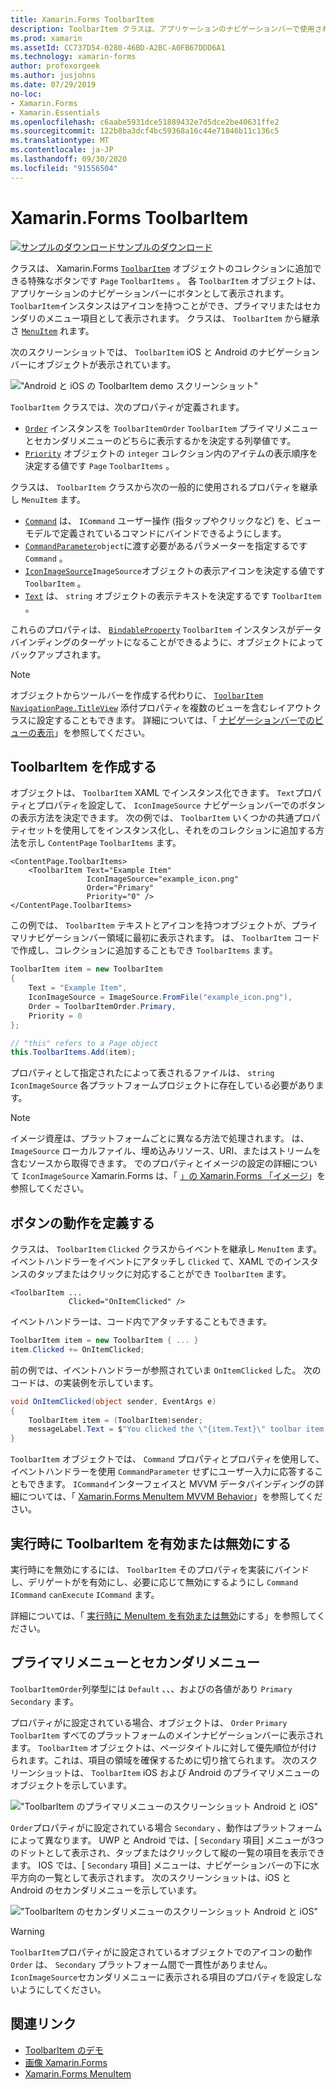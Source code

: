 ```yaml
---
title: Xamarin.Forms ToolbarItem
description: ToolbarItem クラスは、アプリケーションのナビゲーションバーで使用される特殊なボタンです。
ms.prod: xamarin
ms.assetId: CC737D54-0280-46BD-A2BC-A0FB67DDD6A1
ms.technology: xamarin-forms
author: profexorgeek
ms.author: jusjohns
ms.date: 07/29/2019
no-loc:
- Xamarin.Forms
- Xamarin.Essentials
ms.openlocfilehash: c6aabe5931dce51889432e7d5dce2be40631ffe2
ms.sourcegitcommit: 122b8ba3dcf4bc59368a16c44e71846b11c136c5
ms.translationtype: MT
ms.contentlocale: ja-JP
ms.lasthandoff: 09/30/2020
ms.locfileid: "91556504"
---
```

# <a name="no-locxamarinforms-toolbaritem"></a>Xamarin.Forms ToolbarItem

[![サンプルのダウンロード](~/media/shared/download.png)サンプルのダウンロード](https://docs.microsoft.com/samples/xamarin/xamarin-forms-samples/userinterface-toolbaritem/)

クラスは、 Xamarin.Forms [`ToolbarItem`](xref:Xamarin.Forms.ToolbarItem) オブジェクトのコレクションに追加できる特殊なボタンです `Page` `ToolbarItems` 。 各 `ToolbarItem` オブジェクトは、アプリケーションのナビゲーションバーにボタンとして表示されます。 `ToolbarItem`インスタンスはアイコンを持つことができ、プライマリまたはセカンダリのメニュー項目として表示されます。 クラスは、 `ToolbarItem` から継承さ [`MenuItem`](xref:Xamarin.Forms.MenuItem) れます。

次のスクリーンショットでは、 `ToolbarItem` iOS と Android のナビゲーションバーにオブジェクトが表示されています。

!["Android と iOS の ToolbarItem demo スクリーンショット"](toolbaritem-images/toolbaritem-device-screenshot.png "Android と iOS の ToolbarItem demo スクリーンショット")

`ToolbarItem` クラスでは、次のプロパティが定義されます。

* [`Order`](xref:Xamarin.Forms.ToolbarItem.Order) インスタンスを `ToolbarItemOrder` `ToolbarItem` プライマリメニューとセカンダリメニューのどちらに表示するかを決定する列挙値です。
* [`Priority`](xref:Xamarin.Forms.ToolbarItem.Priority) オブジェクトの `integer` コレクション内のアイテムの表示順序を決定する値です `Page` `ToolbarItems` 。

クラスは、 `ToolbarItem` クラスから次の一般的に使用されるプロパティを継承し `MenuItem` ます。

* [`Command`](xref:Xamarin.Forms.MenuItem.Command) は、 `ICommand` ユーザー操作 (指タップやクリックなど) を、ビューモデルで定義されているコマンドにバインドできるようにします。
* [`CommandParameter`](xref:Xamarin.Forms.MenuItem.CommandParameter)`object`に渡す必要があるパラメーターを指定するです `Command` 。
* [`IconImageSource`](xref:Xamarin.Forms.MenuItem.IconImageSource)`ImageSource`オブジェクトの表示アイコンを決定する値です `ToolbarItem` 。
* [`Text`](xref:Xamarin.Forms.MenuItem.Text) は、 `string` オブジェクトの表示テキストを決定するです `ToolbarItem` 。

これらのプロパティは、 [`BindableProperty`](xref:Xamarin.Forms.BindableProperty) `ToolbarItem` インスタンスがデータバインディングのターゲットになることができるように、オブジェクトによってバックアップされます。

> [!NOTE]
> オブジェクトからツールバーを作成する代わりに、 [`ToolbarItem`](xref:Xamarin.Forms.ToolbarItem) [`NavigationPage.TitleView`](xref:Xamarin.Forms.NavigationPage.TitleViewProperty) 添付プロパティを複数のビューを含むレイアウトクラスに設定することもできます。 詳細については、「 [ナビゲーションバーでのビューの表示](~/xamarin-forms/app-fundamentals/navigation/hierarchical.md#displaying-views-in-the-navigation-bar)」を参照してください。

## <a name="create-a-toolbaritem"></a>ToolbarItem を作成する

オブジェクトは、 `ToolbarItem` XAML でインスタンス化できます。 `Text`プロパティとプロパティを設定して、 `IconImageSource` ナビゲーションバーでのボタンの表示方法を決定できます。 次の例では、 `ToolbarItem` いくつかの共通プロパティセットを使用してをインスタンス化し、それをのコレクションに追加する方法を示し `ContentPage` `ToolbarItems` ます。

```xaml
<ContentPage.ToolbarItems>
    <ToolbarItem Text="Example Item"
                 IconImageSource="example_icon.png"
                 Order="Primary"
                 Priority="0" />
</ContentPage.ToolbarItems>
```

この例では、 `ToolbarItem` テキストとアイコンを持つオブジェクトが、プライマリナビゲーションバー領域に最初に表示されます。 は、 `ToolbarItem` コードで作成し、コレクションに追加することもでき `ToolbarItems` ます。

```csharp
ToolbarItem item = new ToolbarItem
{
    Text = "Example Item",
    IconImageSource = ImageSource.FromFile("example_icon.png"),
    Order = ToolbarItemOrder.Primary,
    Priority = 0
};

// "this" refers to a Page object
this.ToolbarItems.Add(item);
```

プロパティとして指定されたによって表されるファイルは、 `string` `IconImageSource` 各プラットフォームプロジェクトに存在している必要があります。

> [!NOTE]
> イメージ資産は、プラットフォームごとに異なる方法で処理されます。 は、 `ImageSource` ローカルファイル、埋め込みリソース、URI、またはストリームを含むソースから取得できます。 でのプロパティとイメージの設定の詳細について `IconImageSource` Xamarin.Forms は、「 [」の Xamarin.Forms 「イメージ](~/xamarin-forms/user-interface/images.md)」を参照してください。

## <a name="define-button-behavior"></a>ボタンの動作を定義する

クラスは、 `ToolbarItem` `Clicked` クラスからイベントを継承し `MenuItem` ます。 イベントハンドラーをイベントにアタッチし `Clicked` て、XAML でのインスタンスのタップまたはクリックに対応することができ `ToolbarItem` ます。

```xaml
<ToolbarItem ...
             Clicked="OnItemClicked" />
```

イベントハンドラーは、コード内でアタッチすることもできます。

```csharp
ToolbarItem item = new ToolbarItem { ... }
item.Clicked += OnItemClicked;
```

前の例では、イベントハンドラーが参照されていま `OnItemClicked` した。 次のコードは、の実装例を示しています。

```csharp
void OnItemClicked(object sender, EventArgs e)
{
    ToolbarItem item = (ToolbarItem)sender;
    messageLabel.Text = $"You clicked the \"{item.Text}\" toolbar item.";
}
```

`ToolbarItem` オブジェクトでは、 `Command` プロパティとプロパティを使用して、イベントハンドラーを使用 `CommandParameter` せずにユーザー入力に応答することもできます。 `ICommand`インターフェイスと MVVM データバインディングの詳細については、「 [ Xamarin.Forms MenuItem MVVM Behavior](~/xamarin-forms/user-interface/menuitem.md#define-menuitem-behavior-with-mvvm)」を参照してください。

## <a name="enable-or-disable-a-toolbaritem-at-runtime"></a>実行時に ToolbarItem を有効または無効にする

実行時にを無効にするには、 `ToolbarItem` そのプロパティを実装にバインドし、デリゲートがを有効にし、必要に応じて無効にするようにし `Command` `ICommand` `canExecute` `ICommand` ます。

詳細については、「 [実行時に MenuItem を有効または無効](menuitem.md#enable-or-disable-a-menuitem-at-runtime)にする」を参照してください。

## <a name="primary-and-secondary-menus"></a>プライマリメニューとセカンダリメニュー

`ToolbarItemOrder`列挙型には `Default` 、、、およびの各値があり `Primary` `Secondary` ます。

プロパティがに設定されている場合、オブジェクトは、 `Order` `Primary` `ToolbarItem` すべてのプラットフォームのメインナビゲーションバーに表示されます。 `ToolbarItem` オブジェクトは、ページタイトルに対して優先順位が付けられます。これは、項目の領域を確保するために切り捨てられます。 次のスクリーンショットは、 `ToolbarItem` iOS および Android のプライマリメニューのオブジェクトを示しています。

!["ToolbarItem のプライマリメニューのスクリーンショット Android と iOS"](toolbaritem-images/toolbaritem-primary-menu.png "ToolbarItem Android と iOS のプライマリメニューのスクリーンショット")

`Order`プロパティがに設定されている場合 `Secondary` 、動作はプラットフォームによって異なります。 UWP と Android では、[ `Secondary` 項目] メニューが3つのドットとして表示され、タップまたはクリックして縦の一覧の項目を表示できます。 IOS では、[ `Secondary` 項目] メニューは、ナビゲーションバーの下に水平方向の一覧として表示されます。 次のスクリーンショットは、iOS と Android のセカンダリメニューを示しています。

!["ToolbarItem のセカンダリメニューのスクリーンショット Android と iOS"](toolbaritem-images/toolbaritem-secondary-menu.png "ToolbarItem Android と iOS でのセカンダリメニューのスクリーンショット")

> [!WARNING]
> `ToolbarItem`プロパティがに設定されているオブジェクトでのアイコンの動作 `Order` は、 `Secondary` プラットフォーム間で一貫性がありません。 `IconImageSource`セカンダリメニューに表示される項目のプロパティを設定しないようにしてください。

## <a name="related-links"></a>関連リンク

* [ToolbarItem のデモ](/samples/xamarin/xamarin-forms-samples/userinterface-toolbaritem/)
* [画像 Xamarin.Forms](~/xamarin-forms/user-interface/images.md)
* [Xamarin.Forms MenuItem](~/xamarin-forms/user-interface/menuitem.md)